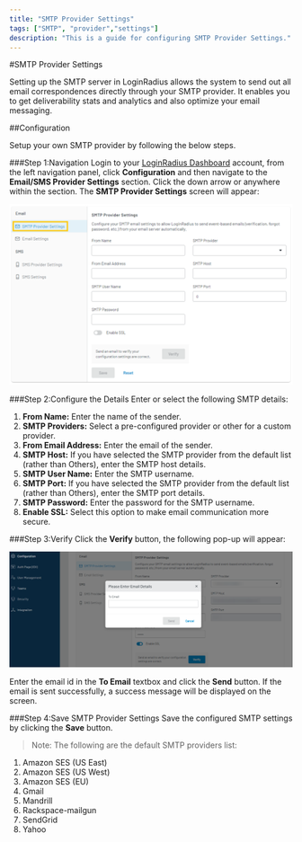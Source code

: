 ```yaml
---
title: "SMTP Provider Settings"
tags: ["SMTP", "provider","settings"]
description: "This is a guide for configuring SMTP Provider Settings."
---
```


#SMTP Provider Settings

Setting up the SMTP server in LoginRadius allows the system to send out all email correspondences directly through your SMTP provider. It enables you to get deliverability stats and analytics and also optimize your email messaging. 


##Configuration

Setup your own SMTP provider by following the below steps.

###Step 1:Navigation
Login to your [LoginRadius Dashboard](https://dashboard.loginradius.com/dashboard) account, from the left navigation panel, click **Configuration** and then navigate to the **Email/SMS Provider Settings** section. Click the down arrow or anywhere within the section. The **SMTP Provider Settings** screen will appear:

![alt_text](images/smtp.png "image_tooltip")

###Step 2:Configure the Details
Enter or select the following SMTP details:

1.   **From Name:** Enter the name of the sender.
2.   **SMTP Providers:** Select a pre-configured provider or other for a custom provider.
3.  **From Email Address:** Enter the email of the sender.
4.   **SMTP Host:** If you have selected the SMTP provider from the default list (rather than Others), enter the SMTP host details.
5.   **SMTP User Name:** Enter the SMTP username.
6.   **SMTP Port:** If you have selected the SMTP provider from the default list (rather than Others), enter the SMTP port details.
7.   **SMTP Password:** Enter the password for the SMTP username.
8.   **Enable SSL:** Select this option to make email communication more secure.

###Step 3:Verify
Click the **Verify** button, the following pop-up will appear:

![alt_text](images/verify-smtp.png "image_tooltip")

Enter the email id in the **To Email** textbox and click the **Send** button. If the email is sent successfully, a success message will be displayed on the screen.

###Step 4:Save SMTP Provider Settings
Save the configured SMTP settings by clicking the **Save** button.

> Note: The following are the default SMTP providers list:

1.   Amazon SES (US East)
2.   Amazon SES (US West)
3.   Amazon SES (EU)
4.   Gmail
5.   Mandrill
6.   Rackspace-mailgun
7.   SendGrid
8.   Yahoo
